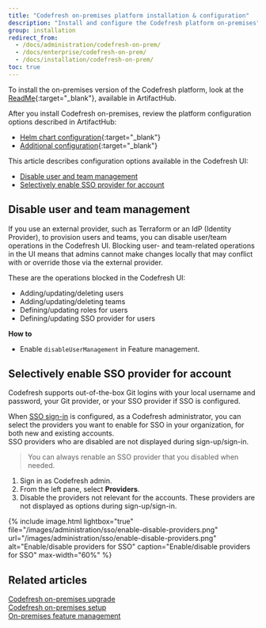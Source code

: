 ```yaml
---
title: "Codefresh on-premises platform installation & configuration"
description: "Install and configure the Codefresh platform on-premises"
group: installation
redirect_from:
  - /docs/administration/codefresh-on-prem/
  - /docs/enterprise/codefresh-on-prem/
  - /docs/installation/codefresh-on-prem/
toc: true
---
```


To install the on-premises version of the Codefresh platform, look at the [ReadMe](https://artifacthub.io/packages/helm/codefresh-onprem/codefresh){:target="\_blank"}, available in ArtifactHub.

After you install Codefresh on-premises, review the platform configuration options described in ArtifactHub:
* [Helm chart configuration](https://artifacthub.io/packages/helm/codefresh-onprem/codefresh#helm-chart-configuration){:target="\_blank"}
* [Additional configuration](https://artifacthub.io/packages/helm/codefresh-onprem/codefresh#additional-configuration){:target="\_blank"}

This article describes configuration options available in the Codefresh UI: 
* [Disable user and team management](#disable-user-and-team-management-via-codefresh-ui)
* [Selectively enable SSO provider for account](#selectively-enable-sso-provider-for-account)

 
## Disable user and team management

If you use an external provider, such as Terraform or an IdP (Identity Provider), to provision users and teams, you can disable user/team operations in the Codefresh UI. Blocking user- and team-related operations in the UI means that admins cannot make changes locally that may conflict with or override those via the external provider.

These are the operations blocked in the Codefresh UI:
* Adding/updating/deleting users
* Adding/updating/deleting teams
* Defining/updating roles for users
* Defining/updating SSO provider for users  

**How to**  
* Enable `disableUserManagement` in Feature management.

## Selectively enable SSO provider for account
Codefresh supports out-of-the-box Git logins with your local username and password, your Git provider, or your SSO provider if SSO is configured.

When [SSO sign-in]({{site.baseurl}}/docs/administration/single-sign-on/) is configured, as a Codefresh administrator, you can select the providers you want to enable for SSO in your organization, for both new and existing accounts.  
SSO providers who are disabled are not displayed during sign-up/sign-in.

>You can always renable an SSO provider that you disabled when needed.


1. Sign in as Codefresh admin.
1. From the left pane, select **Providers**.
1. Disable the providers not relevant for the accounts.
These providers are not displayed as options during sign-up/sign-in.
<!--- change screenshot  -->
{% include image.html
  lightbox="true"
  file="/images/administration/sso/enable-disable-providers.png"
  url="/images/administration/sso/enable-disable-providers.png"
  alt="Enable/disable providers for SSO"
  caption="Enable/disable providers for SSO"
  max-width="60%"
%}


## Related articles
[Codefresh on-premises upgrade]({{site.baseurl}}/docs/installation/on-premises/codefresh-on-prem-upgrade/)   
[Codefresh on-premises setup]({{site.baseurl}}/docs/installation/on-premises/on-prem-configuration/)  
[On-premises feature management]({{site.baseurl}}/docs/installation/on-premises/on-prem-feature-management/)  



